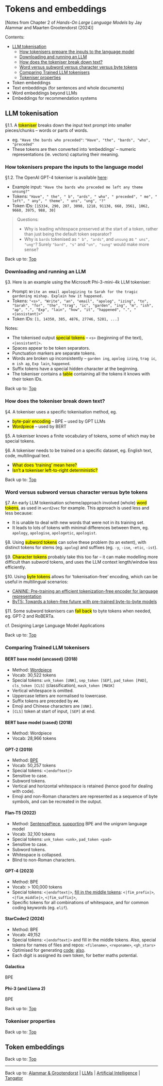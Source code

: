 # Tokens and embeddings

[Notes from Chapter 2 of *Hands-On Large Language Models* by Jay Alammar and Maarten Grootendorst (2024)]

Contents:
- [LLM tokenisation](#llm-tokenisation)
  - [How tokenisers prepare the inputs to the language model](#how-tokenisers-prepare-the-inputs-to-the-language-model)
  - [Downloading and running an LLM](#downloading-and-running-an-llm)
  - [How does the tokeniser break down text?](#how-does-the-tokeniser-break-down-text)
  - [Word versus subword versus character versus byte tokens](#word-versus-subword-versus-character-versus-byte-tokens)
  - [Comparing Trained LLM tokenisers](#comparing-trained-llm-tokenisers)
  - [Tokeniser properties](#tokeniser-properties)
- Token embeddings
- Text embeddings (for sentences and whole documents)
- Word embeddings beyond LLMs
- Embeddings for recommendation systems

## LLM tokenisation

§1.1. A <mark>tokeniser</mark> breaks down the input text prompt into smaller pieces/chunks – words or parts of words.
- eg. `"Have the bards who preceded"`: `"Have", "the", "bards", "who", "preceded"`
- These tokens are then converted into ‘embeddings’ – numeric representations (ie. vectors) capturing their meaning.

### How tokenisers prepare the inputs to the language model

§1.2. The OpenAI GPT-4 tokeniser is available [here](https://platform.openai.com/tokenizer):
- Example input: `"Have the bards who preceded me left any theme unsung?"`
- Tokens: `"Have", " the", " b", "ards", " who", " preceded", " me", " left", " any", " theme", " uns", "ung", "?"`
- Token IDs: `[15334, 290, 287, 3098, 1218, 91138, 668, 3561, 1062, 9660, 3975, 988, 30]`

> Questions:
> - Why is leading whitespace preserved at the start of a token, rather than just being the default token separator?
> - Why is `bards` tokenised as `" b", "ards"`, and `unsung` as `" uns", "ung"`? Surely `"bard", "s"` and `"un", "sung"` would make more sense?

Back up to: [Top](#)

### Downloading and running an LLM

§3. Here is an example using the Microsoft Phi-3-mini-4k LLM tokeniser:
- Prompt: `Write an email apologizing to Sarah for the tragic gardening mishap. Explain how it happened.`
- Tokens: `"<s>", "Write", "an", "email", "apolog", "izing", "to", "Sarah", "for", "the", "trag", "ic", "garden", "ing", "m", "ish", "ap", ".", "Exp", "lain", "how", "it", "happened", ".", "<|assistant|>"`
- Token IDs: `[1, 14350, 385, 4876, 27746, 5281, ...]`

Notes:
- The tokenised output <mark>special tokens</mark> – `<s>` (beginning of the text), `<|assistant|>`.
- Spaces appear to be token separators.
- Punctuation markers are separate tokens.
- Words are broken up inconsistently – `garden ing`, `apolog izing`, `trag ic`, `m ish ap`, `Exp lain`, `happened`.
- Suffix tokens have a special hidden character at the beginning.
- The tokeniser contains a <mark>table</mark> containing all the tokens it knows with their token IDs. 

Back up to: [Top](#)

### How does the tokeniser break down text?

§4. A tokeniser uses a specific tokenisation method, eg.
- <mark>byte-pair encoding</mark> – BPE – used by GPT LLMs
- <mark>Wordpiece</mark> – used by BERT

§5. A tokeniser knows a finite vocabulary of tokens, some of which may be special tokens.

§6. A tokeniser needs to be trained on a specific dataset, eg. English text, code, multilingual text.
- <mark>What does ‘training’ mean here?</mark>
- <mark>Isn’t a tokeniser left-to-right deterministic?</mark>

Back up to: [Top](#)

### Word versus subword versus character versus byte tokens

§7. An early LLM tokenisation scheme/approach involved (whole) <mark>word tokens</mark>, as used in `word2vec` for example. This approach is used less and less because:
- It is unable to deal with new words that were not in its training set.
- It leads to lots of tokens with minimal differences between them, eg. `apology`, `apologise`, `apologetic`, `apologist`.

§8. Using <mark>subword tokens</mark> can solve these problem (to an extent), with distinct tokens for stems (eg. `apolog`) and suffixes (eg. `-y`, `-ise`, `-etic`, `-ist`).

§9. <mark>Character tokens</mark> probably take this too far – it can make modelling more difficult than subword tokens, and uses the LLM context length/window less efficiently.

§10. Using <mark>byte tokens</mark> allows for ‘tokenisation-free’ encoding, which can be useful in multilingual scenarios:
- [CANINE: Pre-training an efficient tokenization-free encoder for language representation](https://arxiv.org/pdf/2103.06874)
- [ByT5: Towards a token-free future with pre-trained byte-to-byte models](https://arxiv.org/pdf/2105.13626)

§11. Some subword tokenisers can <mark>fall back</mark> to byte tokens when needed, eg. GPT-2 and RoBERTa.

cf. Designing Large Language Model Applications

Back up to: [Top](#)

### Comparing Trained LLM tokenisers

#### BERT base model (uncased) (2018)

- Method: [Wordpiece](https://static.googleusercontent.com/media/research.google.com/en//pubs/archive/37842.pdf)
- Vocab: 30,522 tokens
- Special tokens: `unk_token [UNK]`, `sep_token [SEP]`, `pad_token [PAD]`, `cls_token [CLS]` (classification), `mask_token [MASK]`
- Vertical whitespace is omitted.
- Uppercase letters are normalised to lowercase.
- Suffix tokens are preceded by `##`.
- Emoji and Chinese characters are `[UNK]`.
- `[CLS]` token at start of input, `[SEP]` at end.

#### BERT base model (cased) (2018)

- Method: Wordpiece
- Vocab: 28,966 tokens

#### GPT-2 (2019)

- Method: [BPE](https://arxiv.org/pdf/1508.07909)
- Vocab: 50,257 tokens
- Special tokens: `<|endoftext|>`
- Sensitive to case.
- Subword tokens.
- Vertical and horizontal whitespace is retained (hence good for dealing with code).
- Emoji and non-Roman characters are represented as a sequence of byte symbols, and can be recreated in the output.

#### Flan-T5 (2022)

- Method: [SentencePiece](https://arxiv.org/pdf/1808.06226), [supporting](https://arxiv.org/pdf/1804.10959) BPE and the unigram language model
- Vocab: 32,100 tokens
- Special tokens: `unk_token <unk>`, `pad_token <pad>`
- Sensitive to case.
- Subword tokens.
- Whitespace is collapsed.
- Blind to non-Roman characters.

#### GPT-4 (2023)

- Method: BPE
- Vocab: > 100,000 tokens
- Special tokens: `<|endoftext|>`, [fill in the middle tokens](https://arxiv.org/pdf/2207.14255): `<|fim_prefix|>`, `<|fim_middle|>`, `<|fim_suffix|>`,
- Specific tokens for all combinations of whitespace, and for common coding keywords (eg. `elif`).

#### StarCoder2 (2024)

- Method: BPE
- Vocab: 49,152
- Special tokens: `<|endoftext|>` and fill in the middle tokens. Also, special tokens for names of files and repos: `<filename>`, `<reponame>`, `<gh_stars>`
- Optimised for generating [code](https://arxiv.org/pdf/2305.06161); [also](https://arxiv.org/pdf/2402.19173).
- Each digit is assigned its own token, for better maths potential.

#### Galactica

BPE

#### Phi-3 (and Llama 2)

BPE

Back up to: [Top](#)

### Tokeniser properties

Back up to: [Top](#)

## Token embeddings

Back up to: [Top](#)

----

Back up to: [Alammar & Grootendorst](index.md) | [LLMs](../index.md) | [Artificial Intelligence](../../index.md) | [Tangator](../../../index.md)
